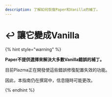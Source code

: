 ```yaml
---
description: 了解如何恢復Paper和Vanilla的補丁。
---
```


# ↩️ 讓它變成Vanilla

{% hint style="warning" %}

**Paper不提供選擇來解決大多數Vanilla錯誤的補丁。**

目前Plazma正在開發使這些錯誤修復配置失效的功能。

因此，本指南仍在撰寫中，信息隨時可能更改。

{% endhint %}
